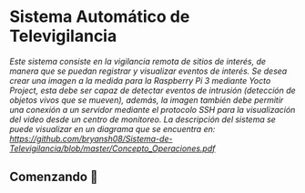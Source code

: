 # Sistema Automático de Televigilancia

*Este sistema consiste en la vigilancia remota de sitios de interés, de manera que se puedan registrar y visualizar eventos de interés. Se desea crear una imagen a la medida para la Raspberry Pi 3 mediante Yocto Project, esta debe ser capaz de detectar eventos de intrusión (detección de objetos vivos que se mueven), además, la imagen también debe permitir una conexión a un servidor mediante el protocolo SSH para la visualización del video desde un centro de monitoreo. La descripción del sistema se puede visualizar en un diagrama que se encuentra en: https://github.com/bryansh08/Sistema-de-Televigilancia/blob/master/Concepto_Operaciones.pdf* 

## Comenzando 🚀



